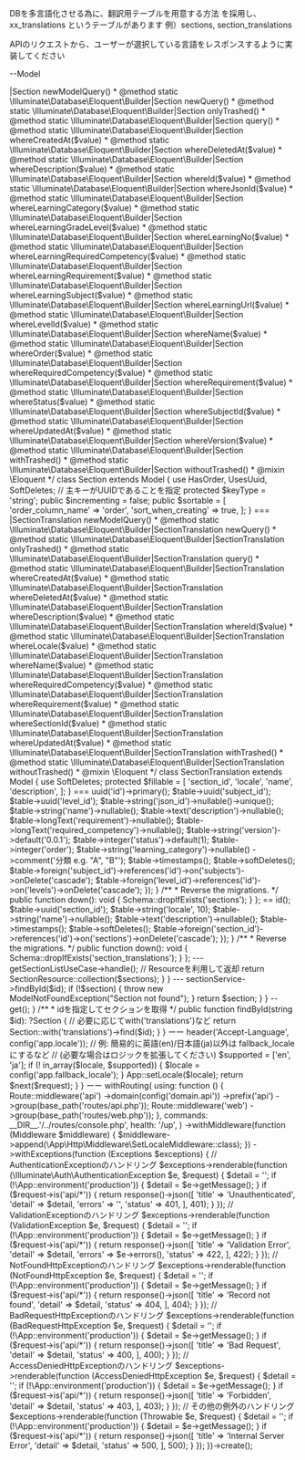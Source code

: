 

DBを多言語化させる為に、翻訳用テーブルを用意する方法 を採用し、xx_translations というテーブルがあります
例）sections, section_translations 


APIのリクエストから、ユーザーが選択している言語をレスポンスするように実装してください


--Model
<?php

namespace App\Models\Section;

use App\Traits\HasOrder;
use App\Traits\UsesUuid;
use Illuminate\Database\Eloquent\Model;
use Illuminate\Database\Eloquent\SoftDeletes;

/**
 * 
 *
 * @property string $id
 * @property string $subject_id
 * @property string $level_id
 * @property string|null $json_id
 * @property string|null $name
 * @property string|null $description
 * @property string|null $requirement
 * @property string|null $required_competency
 * @property string $version
 * @property int $status
 * @property int $order
 * @property string|null $learning_subject 科目 (学習要件) e.g. "Arithmetic"
 * @property int|null $learning_no 学習要件の番号 e.g. 10
 * @property string|null $learning_requirement 学習要件の内容 "Numbers and Calculation..."
 * @property string|null $learning_required_competency 必要水準 "Understand multiplication..."
 * @property string|null $learning_category 分類 e.g. "A", "B"
 * @property string|null $learning_grade_level 学年 e.g. "Grade 2"
 * @property string|null $learning_url URLリンク e.g. "https://docs.google.com/..."
 * @property \Illuminate\Support\Carbon|null $created_at
 * @property \Illuminate\Support\Carbon|null $updated_at
 * @property \Illuminate\Support\Carbon|null $deleted_at
 * @method static \Illuminate\Database\Eloquent\Builder<static>|Section newModelQuery()
 * @method static \Illuminate\Database\Eloquent\Builder<static>|Section newQuery()
 * @method static \Illuminate\Database\Eloquent\Builder<static>|Section onlyTrashed()
 * @method static \Illuminate\Database\Eloquent\Builder<static>|Section query()
 * @method static \Illuminate\Database\Eloquent\Builder<static>|Section whereCreatedAt($value)
 * @method static \Illuminate\Database\Eloquent\Builder<static>|Section whereDeletedAt($value)
 * @method static \Illuminate\Database\Eloquent\Builder<static>|Section whereDescription($value)
 * @method static \Illuminate\Database\Eloquent\Builder<static>|Section whereId($value)
 * @method static \Illuminate\Database\Eloquent\Builder<static>|Section whereJsonId($value)
 * @method static \Illuminate\Database\Eloquent\Builder<static>|Section whereLearningCategory($value)
 * @method static \Illuminate\Database\Eloquent\Builder<static>|Section whereLearningGradeLevel($value)
 * @method static \Illuminate\Database\Eloquent\Builder<static>|Section whereLearningNo($value)
 * @method static \Illuminate\Database\Eloquent\Builder<static>|Section whereLearningRequiredCompetency($value)
 * @method static \Illuminate\Database\Eloquent\Builder<static>|Section whereLearningRequirement($value)
 * @method static \Illuminate\Database\Eloquent\Builder<static>|Section whereLearningSubject($value)
 * @method static \Illuminate\Database\Eloquent\Builder<static>|Section whereLearningUrl($value)
 * @method static \Illuminate\Database\Eloquent\Builder<static>|Section whereLevelId($value)
 * @method static \Illuminate\Database\Eloquent\Builder<static>|Section whereName($value)
 * @method static \Illuminate\Database\Eloquent\Builder<static>|Section whereOrder($value)
 * @method static \Illuminate\Database\Eloquent\Builder<static>|Section whereRequiredCompetency($value)
 * @method static \Illuminate\Database\Eloquent\Builder<static>|Section whereRequirement($value)
 * @method static \Illuminate\Database\Eloquent\Builder<static>|Section whereStatus($value)
 * @method static \Illuminate\Database\Eloquent\Builder<static>|Section whereSubjectId($value)
 * @method static \Illuminate\Database\Eloquent\Builder<static>|Section whereUpdatedAt($value)
 * @method static \Illuminate\Database\Eloquent\Builder<static>|Section whereVersion($value)
 * @method static \Illuminate\Database\Eloquent\Builder<static>|Section withTrashed()
 * @method static \Illuminate\Database\Eloquent\Builder<static>|Section withoutTrashed()
 * @mixin \Eloquent
 */
class Section extends Model
{
    use HasOrder, UsesUuid, SoftDeletes;

    // 主キーがUUIDであることを指定
    protected $keyType = 'string';
    public $incrementing = false;

    public $sortable = [
        'order_column_name' => 'order',
        'sort_when_creating' => true,
    ];
}

===
<?php

namespace App\Models\Section;

use Illuminate\Database\Eloquent\Model;
use Illuminate\Database\Eloquent\SoftDeletes;

/**
 * 
 *
 * @property int $id
 * @property string $section_id
 * @property string $locale
 * @property string|null $name
 * @property string|null $description
 * @property string|null $requirement
 * @property string|null $required_competency
 * @property \Illuminate\Support\Carbon|null $created_at
 * @property \Illuminate\Support\Carbon|null $updated_at
 * @property \Illuminate\Support\Carbon|null $deleted_at
 * @method static \Illuminate\Database\Eloquent\Builder<static>|SectionTranslation newModelQuery()
 * @method static \Illuminate\Database\Eloquent\Builder<static>|SectionTranslation newQuery()
 * @method static \Illuminate\Database\Eloquent\Builder<static>|SectionTranslation onlyTrashed()
 * @method static \Illuminate\Database\Eloquent\Builder<static>|SectionTranslation query()
 * @method static \Illuminate\Database\Eloquent\Builder<static>|SectionTranslation whereCreatedAt($value)
 * @method static \Illuminate\Database\Eloquent\Builder<static>|SectionTranslation whereDeletedAt($value)
 * @method static \Illuminate\Database\Eloquent\Builder<static>|SectionTranslation whereDescription($value)
 * @method static \Illuminate\Database\Eloquent\Builder<static>|SectionTranslation whereId($value)
 * @method static \Illuminate\Database\Eloquent\Builder<static>|SectionTranslation whereLocale($value)
 * @method static \Illuminate\Database\Eloquent\Builder<static>|SectionTranslation whereName($value)
 * @method static \Illuminate\Database\Eloquent\Builder<static>|SectionTranslation whereRequiredCompetency($value)
 * @method static \Illuminate\Database\Eloquent\Builder<static>|SectionTranslation whereRequirement($value)
 * @method static \Illuminate\Database\Eloquent\Builder<static>|SectionTranslation whereSectionId($value)
 * @method static \Illuminate\Database\Eloquent\Builder<static>|SectionTranslation whereUpdatedAt($value)
 * @method static \Illuminate\Database\Eloquent\Builder<static>|SectionTranslation withTrashed()
 * @method static \Illuminate\Database\Eloquent\Builder<static>|SectionTranslation withoutTrashed()
 * @mixin \Eloquent
 */
class SectionTranslation extends Model
{
    use SoftDeletes;

    protected $fillable = [
        'section_id',
        'locale',
        'name',
        'description',
    ];
}

===
<?php

use Illuminate\Database\Migrations\Migration;
use Illuminate\Database\Schema\Blueprint;
use Illuminate\Support\Facades\Schema;

return new class extends Migration
{
    /**
     * Run the migrations.
     */
    public function up(): void
    {
        Schema::create('sections', function (Blueprint $table) {
            $table->uuid('id')->primary();
            $table->uuid('subject_id');
            $table->uuid('level_id');
            $table->string('json_id')->nullable()->unique();
            $table->string('name')->nullable();
            $table->text('description')->nullable();
            $table->longText('requirement')->nullable();
            $table->longText('required_competency')->nullable();
            $table->string('version')->default('0.0.1');
            $table->integer('status')->default(1);
            $table->integer('order');
            $table->string('learning_category')->nullable()
                ->comment('分類 e.g. "A", "B"');
            $table->timestamps();
            $table->softDeletes();

            $table->foreign('subject_id')->references('id')->on('subjects')->onDelete('cascade');
            $table->foreign('level_id')->references('id')->on('levels')->onDelete('cascade');
        });
    }

    /**
     * Reverse the migrations.
     */
    public function down(): void
    {
        Schema::dropIfExists('sections');
    }
};

==
<?php

use Illuminate\Database\Migrations\Migration;
use Illuminate\Database\Schema\Blueprint;
use Illuminate\Support\Facades\Schema;

return new class extends Migration
{
    /**
     * Run the migrations.
     */
    public function up(): void
    {
        Schema::create('section_translations', function (Blueprint $table) {
            $table->id();
            $table->uuid('section_id');
            $table->string('locale', 10);
            $table->string('name')->nullable();
            $table->text('description')->nullable();
            $table->timestamps();
            $table->softDeletes();

            $table->foreign('section_id')->references('id')->on('sections')->onDelete('cascade');
        });
    }

    /**
     * Reverse the migrations.
     */
    public function down(): void
    {
        Schema::dropIfExists('section_translations');
    }
};

---
<?php
/**
 * Controller (V1/SectionController)
 * sections一覧を取得するエンドポイント
 */
namespace App\Http\Controllers\API\V1\Section;

use App\Http\Controllers\Controller;
use App\Http\Resources\V1\Section\SectionResource; // ← Resource
use App\UseCases\V1\Section\GetSectionListUseCase; // ← UseCase
use Illuminate\Http\Request;

class SectionController extends Controller
{
    public function __construct(
        private GetSectionListUseCase $getSectionListUseCase
    ) {
    }

    /**
     * GET /api/v1/sections
     */
    public function index(Request $request)
    {
        // ユースケースを呼び出してセクション一覧を取得
        $sections = $this->getSectionListUseCase->handle();

        // Resourceを利用して返却
        return SectionResource::collection($sections);
    }
}


---

<?php
// UseCase: app/UseCases/V1/Section/GetSectionDetailUseCase.php
namespace App\UseCases\V1\Section;

use App\Services\V1\Section\SectionService; // ※ Service
use App\Models\Section\Section;
use Illuminate\Database\Eloquent\ModelNotFoundException;

class GetSectionDetailUseCase
{
    public function __construct(
        private SectionService $sectionService
    ) {
    }

    public function handle(string $id): Section
    {
        // セクション単体を取得。見つからなければ404
        $section = $this->sectionService->findById($id);
        if (!$section) {
            throw new ModelNotFoundException("Section not found");
        }
        return $section;
    }
}

--
<?php
// Service: app/Services/V1/Section/SectionService.php
namespace App\Services\V1\Section;

use App\Models\Section\Section;
use Illuminate\Support\Collection;

class SectionService
{
    /**
     * 全てのセクションを取得
     */
    public function getAll(): Collection
    {
        // 必要に応じてwith('translations')など
        return Section::with('translations')->get();
    }

    /**
     * idを指定してセクションを取得
     */
    public function findById(string $id): ?Section
    {
        // 必要に応じてwith('translations')など
        return Section::with('translations')->find($id);
    }
}

ーー
<?php

// app/Http/Middleware/SetLocaleMiddleware.php
namespace App\Http\Middleware;

use Closure;
use Illuminate\Http\Request;
use Illuminate\Support\Facades\App;

class SetLocaleMiddleware
{
    /**
     * APIリクエストから Locale を取得し、アプリケーションに設定するミドルウェア
     */
    public function handle(Request $request, Closure $next)
    {
        // ※ "Accept-Language" ヘッダーから取得する例
        //    指定がなければ config('app.locale') を使用
        $locale = $request->header('Accept-Language', config('app.locale'));

        // 例: 簡易的に英語(en)/日本語(ja)以外は fallback_locale にするなど
        //     (必要な場合はロジックを拡張してください)
        $supported = ['en', 'ja'];
        if (! in_array($locale, $supported)) {
            $locale = config('app.fallback_locale');
        }

        App::setLocale($locale);

        return $next($request);
    }
}

ーー
<?php
// bootstrap/app.php

use Illuminate\Foundation\Application;
use Illuminate\Foundation\Configuration\Exceptions;
use Illuminate\Foundation\Configuration\Middleware;
use Illuminate\Validation\ValidationException;
use Symfony\Component\HttpKernel\Exception\AccessDeniedHttpException;
use Symfony\Component\HttpKernel\Exception\BadRequestHttpException;
use Symfony\Component\HttpKernel\Exception\NotFoundHttpException;

return Application::configure(basePath: dirname(__DIR__))
    ->withRouting(
        using: function () {
            Route::middleware('api')
                ->domain(config('domain.api'))
                ->prefix('api')
                ->group(base_path('routes/api.php'));

            Route::middleware('web')
                ->group(base_path('routes/web.php'));
        },
        commands: __DIR__.'/../routes/console.php',
        health: '/up',
    )
    ->withMiddleware(function (Middleware $middleware) {
        $middleware->append(\App\Http\Middleware\SetLocaleMiddleware::class);
    })
    ->withExceptions(function (Exceptions $exceptions) {

        // AuthenticationExceptionのハンドリング
        $exceptions->renderable(function (\Illuminate\Auth\AuthenticationException $e, $request) {
            $detail = '';
            if (!\App::environment('production')) {
                $detail = $e->getMessage();
            }
            if ($request->is('api/*')) {
                return response()->json([
                    'title' => 'Unauthenticated',
                    'detail' => $detail,
                    'errors' => '',
                    'status' => 401,
                ], 401);
            }
        });

        // ValidationExceptionのハンドリング
        $exceptions->renderable(function (ValidationException $e, $request) {
            $detail = '';
            if (!\App::environment('production')) {
                $detail = $e->getMessage();
            }
            if ($request->is('api/*')) {
                return response()->json([
                    'title' => 'Validation Error',
                    'detail' => $detail,
                    'errors' => $e->errors(),
                    'status' => 422,
                ], 422);
            }
        });

        // NotFoundHttpExceptionのハンドリング
        $exceptions->renderable(function (NotFoundHttpException $e, $request) {
            $detail = '';
            if (!\App::environment('production')) {
                $detail = $e->getMessage();
            }
            if ($request->is('api/*')) {
                return response()->json([
                    'title' => 'Record not found',
                    'detail' => $detail,
                    'status' => 404,
                ], 404);
            }
        });

        // BadRequestHttpExceptionのハンドリング
        $exceptions->renderable(function (BadRequestHttpException $e, $request) {
            $detail = '';
            if (!\App::environment('production')) {
                $detail = $e->getMessage();
            }
            if ($request->is('api/*')) {
                return response()->json([
                    'title' => 'Bad Request',
                    'detail' => $detail,
                    'status' => 400,
                ], 400);
            }
        });

        // AccessDeniedHttpExceptionのハンドリング
        $exceptions->renderable(function (AccessDeniedHttpException $e, $request) {
            $detail = '';
            if (!\App::environment('production')) {
                $detail = $e->getMessage();
            }
            if ($request->is('api/*')) {
                return response()->json([
                    'title' => 'Forbidden',
                    'detail' => $detail,
                    'status' => 403,
                ], 403);
            }
        });

        // その他の例外のハンドリング
        $exceptions->renderable(function (Throwable $e, $request) {
            $detail = '';
            if (!\App::environment('production')) {
                $detail = $e->getMessage();
            }
            if ($request->is('api/*')) {
                return response()->json([
                    'title' => 'Internal Server Error',
                    'detail' => $detail,
                    'status' => 500,
                ], 500);
            }
        });
    })->create();
